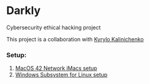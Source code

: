 # Darkly
Cybersecurity ethical hacking project

This project is a collaboration with [Kyrylo Kalinichenko](https://github.com/KyryloKalinichenko)

### Setup:
1) [MacOS 42 Network iMacs setup](https://github.com/Ysoroko/Darkly/blob/main/macOS42_setup.md)
2) [Windows Subsystem for Linux setup](https://github.com/Ysoroko/Darkly/blob/main/wsl_setup.md)
